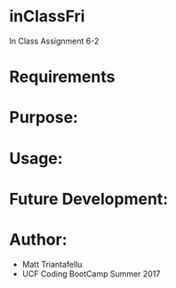 # inClassFri
In Class Assignment 6-2

# Requirements

# Purpose:

# Usage:
            
# Future Development:

# Author:
- Matt Triantafellu
- UCF Coding BootCamp Summer 2017
